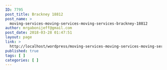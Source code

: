 ```yaml
---
ID: 7795
post_title: Brackney 18812
post_name: >
  moving-services-moving-services-moving-services-brackney-18812
author: mrgabonijeff@gmail.com
post_date: 2018-03-28 01:47:51
layout: page
link: >
  http://localhost/wordpress/moving-services-moving-services-moving-services-brackney-18812/
published: true
tags: [ ]
categories: [ ]
---
```

